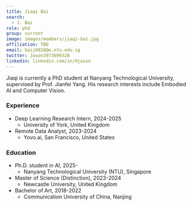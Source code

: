 ```yaml
---
title: Jiaqi Bai
search:
  - J. Bai
role: phd
group: current
image: images/members/jiaqi-bai.jpg
affiliation: TBD
email: baij0018@e.ntu.edu.sg
twitter: Jason3973699328
linkedin: linkedin.com/in/9jason
---
```


Jiaqi is currently a PhD student at Nanyang Technological University, supervised by Prof. Jianfei Yang. His research interests include Embodied AI and Computer Vision. 
 
### Experience
- Deep Learning Research Intern, 2024-2025
  - University of York, United Kingdom
- Remote Data Analyst, 2023-2024
  - Yovo.ai, San Francisco, United States
 
### Education
- Ph.D. student in AI, 2025-
  - Nanyang Technological University (NTU), Singapore
- Master of Science (Distinction), 2023-2024
  - Newcastle University, United Kingdom
- Bachelor of Art, 2018-2022
  - Communication University of China, Nanjing

